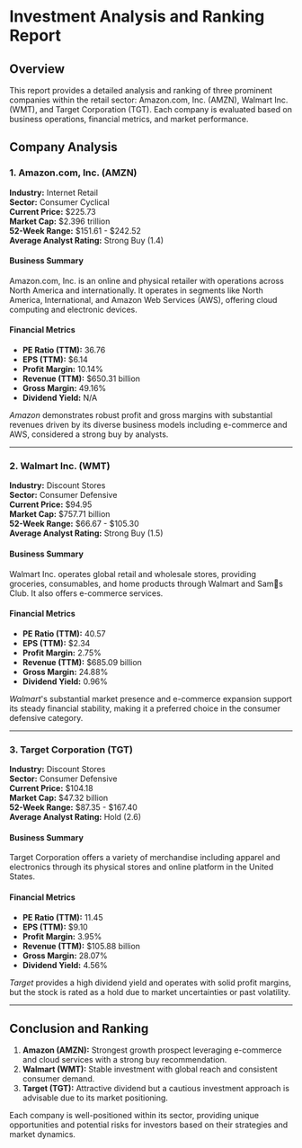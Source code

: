 # Investment Analysis and Ranking Report

## Overview
This report provides a detailed analysis and ranking of three prominent companies within the retail sector: Amazon.com, Inc. (AMZN), Walmart Inc. (WMT), and Target Corporation (TGT). Each company is evaluated based on business operations, financial metrics, and market performance.

## Company Analysis

### 1. Amazon.com, Inc. (AMZN)

**Industry:** Internet Retail  
**Sector:** Consumer Cyclical  
**Current Price:** $225.73  
**Market Cap:** $2.396 trillion  
**52-Week Range:** $151.61 - $242.52  
**Average Analyst Rating:** Strong Buy (1.4)

#### Business Summary
Amazon.com, Inc. is an online and physical retailer with operations across North America and internationally. It operates in segments like North America, International, and Amazon Web Services (AWS), offering cloud computing and electronic devices.

#### Financial Metrics
- **PE Ratio (TTM):** 36.76
- **EPS (TTM):** $6.14
- **Profit Margin:** 10.14%
- **Revenue (TTM):** $650.31 billion
- **Gross Margin:** 49.16%
- **Dividend Yield:** N/A

*Amazon* demonstrates robust profit and gross margins with substantial revenues driven by its diverse business models including e-commerce and AWS, considered a strong buy by analysts.

---

### 2. Walmart Inc. (WMT)

**Industry:** Discount Stores  
**Sector:** Consumer Defensive  
**Current Price:** $94.95  
**Market Cap:** $757.71 billion  
**52-Week Range:** $66.67 - $105.30  
**Average Analyst Rating:** Strong Buy (1.5)

#### Business Summary
Walmart Inc. operates global retail and wholesale stores, providing groceries, consumables, and home products through Walmart and Sams Club. It also offers e-commerce services.

#### Financial Metrics
- **PE Ratio (TTM):** 40.57
- **EPS (TTM):** $2.34
- **Profit Margin:** 2.75%
- **Revenue (TTM):** $685.09 billion
- **Gross Margin:** 24.88%
- **Dividend Yield:** 0.96%

*Walmart*'s substantial market presence and e-commerce expansion support its steady financial stability, making it a preferred choice in the consumer defensive category.

---

### 3. Target Corporation (TGT)

**Industry:** Discount Stores  
**Sector:** Consumer Defensive  
**Current Price:** $104.18  
**Market Cap:** $47.32 billion  
**52-Week Range:** $87.35 - $167.40  
**Average Analyst Rating:** Hold (2.6)

#### Business Summary
Target Corporation offers a variety of merchandise including apparel and electronics through its physical stores and online platform in the United States.

#### Financial Metrics
- **PE Ratio (TTM):** 11.45
- **EPS (TTM):** $9.10
- **Profit Margin:** 3.95%
- **Revenue (TTM):** $105.88 billion
- **Gross Margin:** 28.07%
- **Dividend Yield:** 4.56%

*Target* provides a high dividend yield and operates with solid profit margins, but the stock is rated as a hold due to market uncertainties or past volatility.

---

## Conclusion and Ranking

1. **Amazon (AMZN):** Strongest growth prospect leveraging e-commerce and cloud services with a strong buy recommendation.
2. **Walmart (WMT):** Stable investment with global reach and consistent consumer demand.
3. **Target (TGT):** Attractive dividend but a cautious investment approach is advisable due to its market positioning.

Each company is well-positioned within its sector, providing unique opportunities and potential risks for investors based on their strategies and market dynamics.